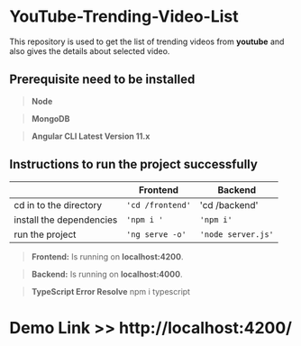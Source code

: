 # YouTube-Trending-Video-List
This repository is used to get the list of trending videos from **youtube** and also gives the details about selected video.


## Prerequisite need to be installed
 > **Node**
 
 > **MongoDB**
 
 > **Angular CLI Latest Version 11.x**
  

## Instructions to run the project successfully
|                |Frontend                          |Backend                         |
|----------------|-------------------------------|-----------------------------|
|cd in to the directory|`'cd /frontend'`            |'cd /backend'            |
|install the dependencies          |`'npm i '`            |`'npm i'`            |
|run the project         |`'ng serve -o'`|`'node server.js'`|



> **Frontend:** Is running on **localhost:4200**.

> **Backend:**  Is running on **localhost:4000**.

> **TypeScript Error Resolve** npm i typescript


# Demo Link >> http://localhost:4200/

